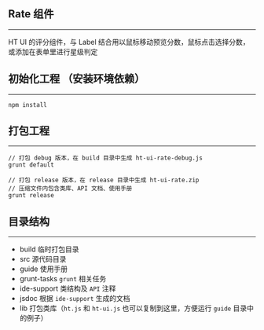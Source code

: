 ## Rate 组件
---

HT UI 的评分组件，与 Label 结合用以鼠标移动预览分数，鼠标点击选择分数，或添加在表单里进行星级判定


## 初始化工程 （安装环境依赖）
---

    npm install

## 打包工程

---

    // 打包 debug 版本，在 build 目录中生成 ht-ui-rate-debug.js
    grunt default

    // 打包 release 版本，在 release 目录中生成 ht-ui-rate.zip
    // 压缩文件内包含类库、API 文档、使用手册
    grunt release

## 目录结构

---

- build 临时打包目录
- src 源代码目录
- guide 使用手册
- grunt-tasks `grunt` 相关任务
- ide-support 类结构及 `API` 注释
- jsdoc 根据 `ide-support` 生成的文档
- lib 打包类库（`ht.js` 和 `ht-ui.js` 也可以复制到这里，方便运行 `guide` 目录中的例子）